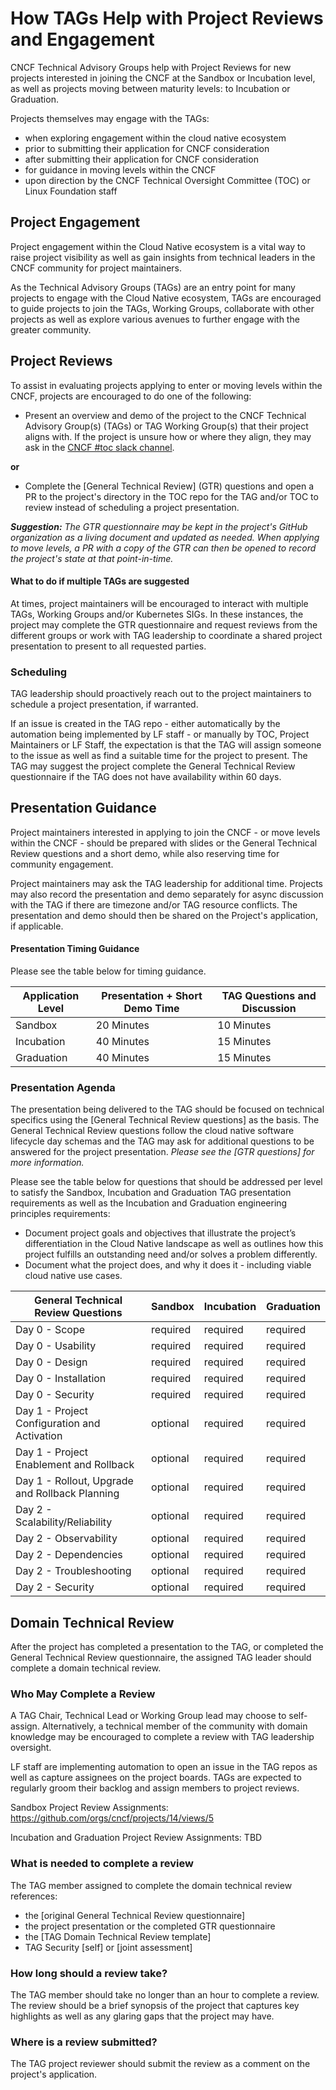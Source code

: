 # How TAGs Help with Project Reviews and Engagement

CNCF Technical Advisory Groups help with Project Reviews for new projects interested in joining the CNCF at the Sandbox or Incubation level, as well as projects moving between maturity levels: to Incubation or Graduation.

Projects themselves may engage with the TAGs:
* when exploring engagement within the cloud native ecosystem
* prior to submitting their application for CNCF consideration
* after submitting their application for CNCF consideration
* for guidance in moving levels within the CNCF
* upon direction by the CNCF Technical Oversight Committee (TOC) or Linux Foundation staff

## Project Engagement

Project engagement within the Cloud Native ecosystem is a vital way to raise project visibility as well as gain insights from technical leaders in the CNCF community for project maintainers. 

As the Technical Advisory Groups (TAGs) are an entry point for many projects to engage with the Cloud Native ecosystem, TAGs are encouraged to guide projects to join the TAGs, Working Groups, collaborate with other projects as well as explore various avenues to further engage with the greater community.

## Project Reviews

To assist in evaluating projects applying to enter or moving levels within the CNCF, projects are encouraged to do one of the following:
- Present an overview and demo of the project to the CNCF Technical Advisory Group(s) (TAGs) or TAG Working Group(s) that their project aligns with. If the project is unsure how or where they align, they may ask in the [CNCF #toc slack channel](https://cloud-native.slack.com/archives/C0MP69YF4).

**or**

- Complete the [General Technical Review] (GTR) questions and open a PR to the project's directory in the TOC repo for the TAG and/or TOC to review instead of scheduling a project presentation.

_**Suggestion:** The GTR questionnaire may be kept in the project's GitHub organization as a living document and updated as needed. When applying to move levels, a PR with a copy of the GTR can then be opened to record the project's state at that point-in-time._


#### What to do if multiple TAGs are suggested

At times, project maintainers will be encouraged to interact with multiple TAGs, Working Groups and/or Kubernetes SIGs. In these instances, the project may complete the GTR questionnaire and request reviews from the different groups or work with TAG leadership to coordinate a shared project presentation to present to all requested parties.

### Scheduling

TAG leadership should proactively reach out to the project maintainers to schedule a project presentation, if warranted.

If an issue is created in the TAG repo - either automatically by the automation being implemented by LF staff - or manually by TOC, Project Maintainers or LF Staff, the expectation is that the TAG will assign someone to the issue as well as find a suitable time for the project to present. The TAG may suggest the project complete the General Technical Review questionnaire if the TAG does not have availability within 60 days.

## Presentation Guidance

Project maintainers interested in applying to join the CNCF - or move levels within the CNCF - should be prepared with slides or the General Technical Review questions and a short demo, while also reserving time for community engagement. 

Project maintainers may ask the TAG leadership for additional time. Projects may also record the presentation and demo separately for async discussion with the TAG if there are timezone and/or TAG resource conflicts. The presentation and demo should then be shared on the Project's application, if applicable.

#### Presentation Timing Guidance

Please see the table below for timing guidance. 

| Application Level | Presentation + Short Demo Time | TAG Questions and Discussion |
| -------- | -------- | -------- |
| Sandbox     | 20 Minutes     | 10 Minutes     |
| Incubation | 40 Minutes | 15 Minutes |
| Graduation | 40 Minutes | 15 Minutes |

### Presentation Agenda

The presentation being delivered to the TAG should be focused on technical specifics using the [General Technical Review questions] as the basis. The General Technical Review questions follow the cloud native software lifecycle day schemas and the TAG may ask for additional questions to be answered for the project presentation. *Please see the [GTR questions] for more information.*

Please see the table below for questions that should be addressed per level to satisfy the Sandbox, Incubation and Graduation TAG presentation requirements as well as the Incubation and Graduation engineering principles requirements:
* Document project goals and objectives that illustrate the project’s differentiation in the Cloud Native landscape as well as outlines how this project fulfills an outstanding need and/or solves a problem differently.
* Document what the project does, and why it does it - including viable cloud native use cases.

| General Technical Review Questions | Sandbox | Incubation | Graduation |
| -------- | -------- | -------- | -------- |
| Day 0 - Scope     | required     | required     | required     |
| Day 0 - Usability     | required     | required     | required     |
| Day 0 - Design     | required     | required     | required     |
| Day 0 - Installation     | required     | required     | required     |
| Day 0 - Security     | required     | required     | required     |
| Day 1 - Project Configuration and Activation     | optional     | required     | required     |
| Day 1 - Project Enablement and Rollback     | optional     | required     | required     |
| Day 1 - Rollout, Upgrade and Rollback Planning     | optional     | required     | required     |
| Day 2 - Scalability/Reliability     | optional     | required     | required     |
| Day 2 - Observability     | optional     | required     | required     |
| Day 2 - Dependencies     | optional     | required     | required     |
| Day 2 - Troubleshooting     | optional     | required     | required     |
| Day 2 - Security     | optional     | required     | required     |

## Domain Technical Review

After the project has completed a presentation to the TAG, or completed the General Technical Review questionnaire, the assigned TAG leader should complete a domain technical review.

### Who May Complete a Review

A TAG Chair, Technical Lead or Working Group lead may choose to self-assign. Alternatively, a technical member of the community with domain knowledge may be encouraged to complete a review with TAG leadership oversight. 

LF staff are implementing automation to open an issue in the TAG repos as well as capture assignees on the project boards. TAGs are expected to regularly groom their backlog and assign members to project reviews.

Sandbox Project Review Assignments: https://github.com/orgs/cncf/projects/14/views/5

Incubation and Graduation Project Review Assignments: TBD

### What is needed to complete a review

The TAG member assigned to complete the domain technical review references: 
* the [original General Technical Review questionnaire]
* the project presentation or the completed GTR questionnaire
* the [TAG Domain Technical Review template]
* TAG Security [self] or [joint assessment]

### How long should a review take?

The TAG member should take no longer than an hour to complete a review. The review should be a brief synopsis of the project that captures key highlights as well as any glaring gaps that the project may have.

### Where is a review submitted?

The TAG project reviewer should submit the review as a comment on the project's application.

